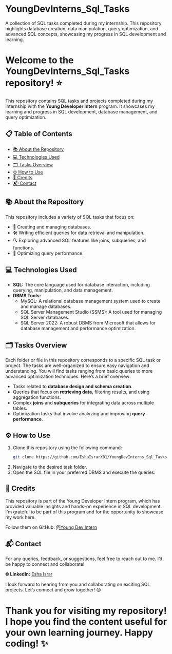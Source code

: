 # YoungDevInterns_Sql_Tasks

A collection of SQL tasks completed during my internship. This repository highlights database creation, data manipulation, query optimization, and advanced SQL concepts, showcasing my progress in SQL development and learning.

# Welcome to the **YoungDevInterns_Sql_Tasks** repository! ⭐

This repository contains SQL tasks and projects completed during my internship with the **Young Developer Intern** program. It showcases my learning and progress in SQL development, database management, and query optimization.  


## 📋 Table of Contents  
- [📚 About the Repository](#about-the-repository)  
- [💻 Technologies Used](#technologies-used)  
- [🗂️ Tasks Overview](#tasks-overview)  
- [⚙️ How to Use](#how-to-use)  
- [🤝 Credits](#credits)  
- [📬 Contact](#contact)  



## 📚 About the Repository  
This repository includes a variety of SQL tasks that focus on:  
- 📂 Creating and managing databases.  
- 🛠️ Writing efficient queries for data retrieval and manipulation.  
- 🔍 Exploring advanced SQL features like joins, subqueries, and functions.  
- 🚀 Optimizing query performance.


## 💻 Technologies Used  
- **SQL:** The core language used for database interaction, including querying, manipulation, and data management.  
- **DBMS Tools:**  
  - MySQL: A relational database management system used to create and manage databases.  
  - SQL Server Management Studio (SSMS): A tool used for managing SQL Server databases.  
  - SQL Server 2022: A robust DBMS from Microsoft that allows for database management and performance optimization.  


## 🗂️ Tasks Overview  
Each folder or file in this repository corresponds to a specific SQL task or project. The tasks are well-organized to ensure easy navigation and understanding. You will find tasks ranging from basic queries to more advanced optimization techniques. Here’s a brief overview:  
- Tasks related to **database design and schema creation**.  
- Queries that focus on **retrieving data**, filtering results, and using aggregation functions.  
- Complex **joins** and **subqueries** for integrating data across multiple tables.  
- Optimization tasks that involve analyzing and improving **query performance**. 


## ⚙️ How to Use  
1. Clone this repository using the following command:
   ```bash  
   git clone https://github.com/EshaIsrarX01/YoungDevInterns_Sql_Tasks.git
3. Navigate to the desired task folder.
4. Open the SQL file in your preferred DBMS and execute the queries.


## 🤝 Credits
This repository is part of the Young Developer Intern program, which has provided valuable insights and hands-on experience in SQL development. I'm grateful to be part of this program and for the opportunity to showcase my work here.

Follow them on GitHub: [@Young Dev Intern](https://github.com/Young-Dev-Interns)


## 📬 Contact  
For any queries, feedback, or suggestions, feel free to reach out to me. I’d be happy to connect and collaborate! 

  **🌐 LinkedIn:** [Esha Israr](www.linkedin.com/in/eshamaher01)

I look forward to hearing from you and collaborating on exciting SQL projects. Let’s connect and grow together! 😊


# Thank you for visiting my repository! I hope you find the content useful for your own learning journey. Happy coding! ✨
